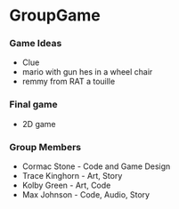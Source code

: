 # GroupGame

### Game Ideas
* Clue
* mario with gun hes in a wheel chair
* remmy from RAT a touille

### Final game
* 2D game
### Group Members
* Cormac Stone - Code and Game Design
* Trace Kinghorn - Art, Story
* Kolby Green - Art, Code
* Max Johnson - Code, Audio, Story
